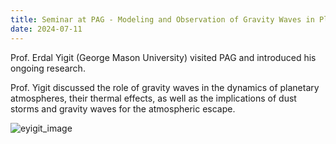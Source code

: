 ```yaml
---
title: Seminar at PAG - Modeling and Observation of Gravity Waves in Planetary Atmospheres
date: 2024-07-11
---
```


Prof. Erdal Yigit (George Mason University) visited PAG and introduced his ongoing research.

Prof. Yigit discussed the role of gravity waves in the dynamics of planetary atmospheres, their thermal effects, as well as the implications of dust storms and gravity waves for the atmospheric escape.

![eyigit_image](seminar_jully11_1.jpg)

